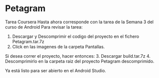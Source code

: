 # Petagram
Tarea Coursera
Hasta ahora corresponde con la tarea de la Semana 3 del curso de Android
Para revisar la tarea:
1. Descargar y Descomprimir el codigo del proyecto en el fichero Petagram.tar.7z
2. Click en las imagenes de la carpeta Pantallas.

Si desea correr el proyecto, hacer entonces:
3. Descargar build.tar.7z
4. Descomprimirlo en la carpeta raiz del proyecto Petagram descomprimido.

Ya está listo para ser abierto en el Android Studio.
